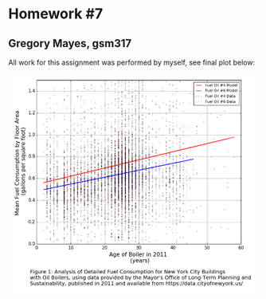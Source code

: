 # Homework #7
## Gregory Mayes, gsm317

All work for this assignment was performed by myself, see final plot below:

![figure 1](https://github.com/gsmayes/PUI2016_gsm317/blob/master/HW7_gsm317/HW7_gsm317.png)
